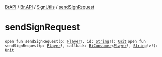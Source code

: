 [BrAPI](../../index.md) / [Br.API](../index.md) / [SignUtils](index.md) / [sendSignRequest](./send-sign-request.md)

# sendSignRequest

`open fun sendSignRequest(p: `[`Player`](https://hub.spigotmc.org/javadocs/spigot/org/bukkit/entity/Player.html)`!, id: `[`String`](https://kotlinlang.org/api/latest/jvm/stdlib/kotlin/-string/index.html)`!): `[`Unit`](https://kotlinlang.org/api/latest/jvm/stdlib/kotlin/-unit/index.html)
`open fun sendSignRequest(p: `[`Player`](https://hub.spigotmc.org/javadocs/spigot/org/bukkit/entity/Player.html)`!, callback: `[`BiConsumer`](https://docs.oracle.com/javase/8/docs/api/java/util/function/BiConsumer.html)`<`[`Player`](https://hub.spigotmc.org/javadocs/spigot/org/bukkit/entity/Player.html)`!, `[`String`](https://kotlinlang.org/api/latest/jvm/stdlib/kotlin/-string/index.html)`!>!): `[`Unit`](https://kotlinlang.org/api/latest/jvm/stdlib/kotlin/-unit/index.html)